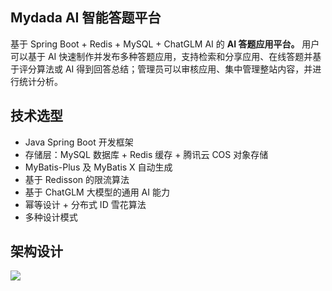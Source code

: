 ## Mydada AI 智能答题平台

基于 Spring Boot + Redis + MySQL + ChatGLM AI  的 **AI 答题应用平台。**
用户可以基于 AI 快速制作并发布多种答题应用，支持检索和分享应用、在线答题并基于评分算法或 AI 得到回答总结；管理员可以审核应用、集中管理整站内容，并进行统计分析。

## 技术选型

- Java Spring Boot 开发框架
- 存储层：MySQL 数据库 + Redis 缓存 + 腾讯云 COS 对象存储
- MyBatis-Plus 及 MyBatis X 自动生成
- 基于 Redisson 的限流算法
- 基于 ChatGLM 大模型的通用 AI 能力
- 幂等设计 + 分布式 ID 雪花算法
- 多种设计模式
## 架构设计
![](https://cdn.nlark.com/yuque/0/2024/jpeg/42967483/1721202984205-d8947dc3-28e6-4210-9870-283b2c8e7177.jpeg)
